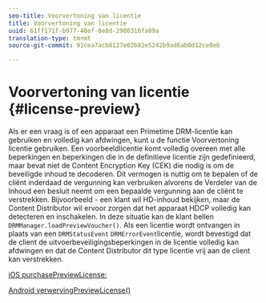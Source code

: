 ```yaml
---
seo-title: Voorvertoning van licentie
title: Voorvertoning van licentie
uuid: 61ff171f-b977-40ef-8e8d-2900316fa89a
translation-type: tm+mt
source-git-commit: 91cea7acb8127e02b82e5242b9ad6ab0d12ce0eb

---
```



# Voorvertoning van licentie {#license-preview}

Als er een vraag is of een apparaat een Primetime DRM-licentie kan gebruiken en volledig kan afdwingen, kunt u de functie Voorvertoning licentie gebruiken. Een voorbeeldlicentie komt volledig overeen met alle beperkingen en beperkingen die in de definitieve licentie zijn gedefinieerd, maar bevat niet de Content Encryption Key (CEK) die nodig is om de beveiligde inhoud te decoderen. Dit vermogen is nuttig om te bepalen of de cliënt inderdaad de vergunning kan verbruiken alvorens de Verdeler van de Inhoud een besluit neemt om een bepaalde vergunning aan de cliënt te verstrekken. Bijvoorbeeld - een klant wil HD-inhoud bekijken, maar de Content Distributor wil ervoor zorgen dat het apparaat HDCP volledig kan detecteren en inschakelen. In deze situatie kan de klant bellen `DRMManager.loadPreviewVoucher()`. Als een licentie wordt ontvangen in plaats van een `DRMStatusEvent` `DRMErrorEvent`licentie, wordt bevestigd dat de client de uitvoerbeveiligingsbeperkingen in de licentie volledig kan afdwingen en dat de Content Distributor dit type licentie vrij aan de client kan verstrekken.

[iOS purchasePreviewLicense:](https://help.adobe.com/en_US/primetime/api/drm-apis/client/ios/interface_d_r_m_manager.html#a3baac603bdd8826624dbe97f9faaba10)

[Android verwervingPreviewLicense()](https://help.adobe.com/en_US/primetime/api/drm-apis/client/android/com/adobe/ave/drm/DRMManager.html#acquirePreviewLicense(com.adobe.ave.drm.DRMMetadata,%20com.adobe.ave.drm.DRMOperationErrorCallback,%20com.adobe.ave.drm.DRMLicenseAcquiredCallback))
